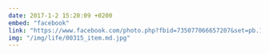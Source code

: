 ```yaml
---
date: 2017-1-2 15:20:09 +0200
embed: "facebook"
link: "https://www.facebook.com/photo.php?fbid=735077066657207&set=pb.100004647608223.-2207520000.1491385418.&type=3&theater"
img: "/img/life/00315_item.md.jpg"
---
```

